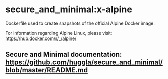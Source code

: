 # secure_and_minimal:x-alpine
Dockerfile used to create snapshots of the official Alpine Docker image.

For information regarding Alpine Linux, please visit: https://hub.docker.com/r/_/alpine/ 

## Secure and Minimal documentation: https://github.com/huggla/secure_and_minimal/blob/master/README.md
